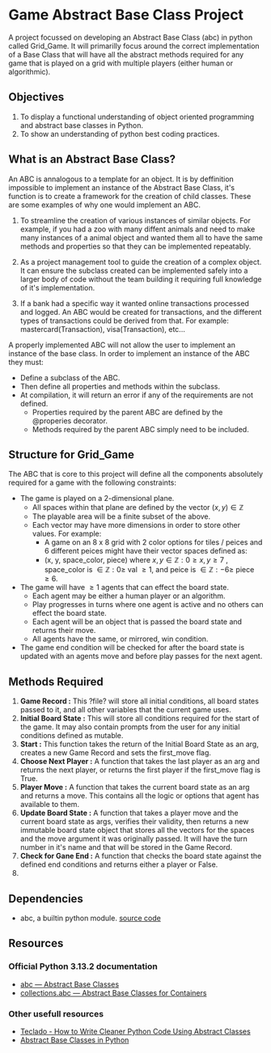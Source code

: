 # Game Abstract Base Class Project

A project focussed on developing an Abstract Base Class (abc) in python called Grid_Game. It will primarilly focus around the correct implementation of a Base Class that will have all the abstract methods required for any game that is played on a grid with multiple players (either human or algorithmic).

## Objectives

1. To display a functional understanding of object oriented programming and abstract base classes in Python.
2. To show an understanding of python best coding practices.

## What is an Abstract Base Class?

An ABC is annalogous to a template for an object. It is by deffinition impossible to implement an instance of the Abstract Base Class, it's function is to create a framework for the creation of child classes. These are some examples of why one would implement an ABC.

1. To streamline the creation of various instances of similar objects. For example, if you had a zoo with many diffent animals and need to make many instances of a animal object and wanted them all to have the same methods and properties so that they can be implemented repeatably.

2. As a project management tool to guide the creation of a complex object. It can ensure the subclass created can be implemented safely into a larger body of code without the team building it requiring full knowledge of it's implementation.

3. If a bank had a specific way it wanted online transactions processed and logged. An ABC would be created for transactions, and the different types of transactions could be derived from that. For example: mastercard(Transaction), visa(Transaction), etc...

A properly implemented ABC will not allow the user to implement an instance of the base class. In order to implement an instance of the ABC they must:

- Define a subclass of the ABC.
- Then define all properties and methods within the subclass. 
- At compilation, it will return an error if any of the requirements are not defined.
    - Properties required by the parent ABC are defined by the @properies decorator.
    - Methods required by the parent ABC simply need to be included.

## Structure for Grid_Game

The ABC that is core to this project will define all the components absolutely required for a game with the following constraints:

- The game is played on a 2-dimensional plane.
  - All spaces within that plane are defined by the vector $(x,y) \in \mathbb{Z}$
  - The playable area will be a finite subset of the above.
  - Each vector may have more dimensions in order to store other values. For example:
    - A game on an 8 x 8 grid with 2 color options for tiles / peices and 6 different peices might have their vector spaces defined as:
    - (x, y, space_color, piece) where $x,y\in\mathbb{Z}:0\geq x,y \geq 7$ , space_color is $\in \mathbb{Z}:0\geq$ val $\geq1$, and peice is $\in\mathbb{Z}:-6\geq$ piece $\geq6$.
- The game will have $\geq1$ agents that can effect the board state.
  - Each agent may be either a human player or an algorithm.
  - Play progresses in turns where one agent is active and no others can effect the board state.
  - Each agent will be an object that is passed the board state and returns their move.
  - All agents have the same, or mirrored, win condition.
- The game end condition will be checked for after the board state is updated with an agents move and before play passes for the next agent.

## Methods Required

1. **Game Record :** This ?file? will store all initial conditions, all board states passed to it, and all other variables that the current game uses.
2. **Initial Board State :** This will store all conditions required for the start of the game. It may also contain prompts from the user for any initial conditions defined as mutable.
3. **Start :** This function takes the return of the Initial Board State as an arg, creates a new Game Record and sets the first_move flag.
4. **Choose Next Player :** A function that takes the last player as an arg and returns the next player, or returns the first player if the first_move flag is True.
5. **Player Move :** A function that takes the current board state as an arg and returns a move. This contains all the logic or options that agent has available to them.
6. **Update Board State :** A function that takes a player move and the current board state as args, verifies their validity, then returns a new immutable board state object that stores all the vectors for the spaces and the move argument it was originally passed. It will have the turn number in it's name and that will be stored in the Game Record.
7. **Check for Gane End :** A function that checks the board state against the defined end conditions and returns either a player or False.
8. 

## Dependencies

- abc, a builtin python module. [source code](https://github.com/python/cpython/tree/3.13/Lib/abc.py)

## Resources

### Official Python 3.13.2 documentation

- [abc — Abstract Base Classes](https://docs.python.org/3/library/abc.html)
- [collections.abc — Abstract Base Classes for Containers](https://docs.python.org/3/library/collections.abc.html)

### Other usefull resources

- [Teclado - How to Write Cleaner Python Code Using Abstract Classes](https://blog.teclado.com/python-abc-abstract-base-classes/)
- [Abstract Base Classes in Python](https://earthly.dev/blog/abstract-base-classes-python/)
